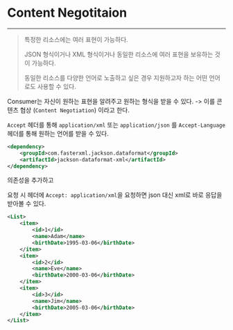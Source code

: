 # Content Negotitaion
***
> 특정한 리소스에는 여러 표현이 가능하다.
>
> JSON 형식이거나 XML 형식이거나
> 동일한 리소스에 여러 표현을 보유하는 것이 가능하다.
>
> 동일한 리소스를 다양한 언어로 노출하고 싶은 경우
> 지원하고자 하는 어떤 언어로도 사용할 수 있다.

Consumer는 자신이 원하는 표현을 알려주고 원하는 형식을 받을 수 있다.
-> 이를 콘텐츠 협상 (`Content Negotiation`) 이라고 한다.

`Accept` 헤더를 통해 `application/xml` 또는 `application/json` 를
`Accept-Language` 헤더를 통해 원하는 언어를 받을 수 있다.

``` xml
<dependency>  
    <groupId>com.fasterxml.jackson.dataformat</groupId>  
    <artifactId>jackson-dataformat-xml</artifactId>  
</dependency>
```
의존성을 추가하고

요청 시 헤더에 `Accept: application/xml`을 요청하면
json 대신 xml로 바로 응답을 받아볼 수 있다.
``` xml
<List>  
    <item>  
        <id>1</id>  
        <name>Adam</name>  
        <birthDate>1995-03-06</birthDate>  
    </item>  
    <item>  
        <id>2</id>  
        <name>Eve</name>  
        <birthDate>2000-03-06</birthDate>  
    </item>  
    <item>  
        <id>3</id>  
        <name>Jim</name>  
        <birthDate>2005-03-06</birthDate>  
    </item>  
</List>
```

